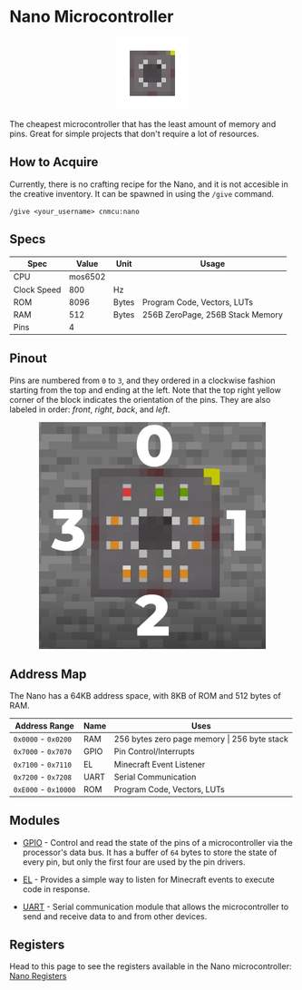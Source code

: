 # Nano Microcontroller

<p style="text-align: center">
    <img src="../textures/items/nano.png" alt="nano">
</p>

The cheapest microcontroller that has the least amount of memory and pins. Great for simple projects that don't require a lot of resources.

## How to Acquire

Currently, there is no crafting recipe for the Nano, and it is not accesible in the creative inventory. It can be spawned in using the `/give` command.

```
/give <your_username> cnmcu:nano
```

## Specs

| Spec | Value | Unit | Usage |
| --- | --- | --- | --- |
| CPU | mos6502| | |
| Clock Speed | 800 | Hz | |
| ROM | 8096 | Bytes | Program Code, Vectors, LUTs |
| RAM | 512 | Bytes | 256B ZeroPage, 256B Stack Memory |
| Pins | 4 | | |

## Pinout

Pins are numbered from `0` to `3`, and they ordered in a clockwise fashion starting from the top and ending at the left. Note that the top right yellow corner of the block indicates the orientation of the pins. They are also labeled in order: *front*, *right*, *back*, and *left*.

<p style="text-align: center">
    <img src="../images/nano-pinout.webp" alt="nano pinout" width="400" height="400">
</p>

## Address Map

The Nano has a 64KB address space, with 8KB of ROM and 512 bytes of RAM.

| Address Range | Name | Uses |
| --- | --- | --- |
| `0x0000` - `0x0200` | RAM | 256 bytes zero page memory \| 256 byte stack |
| `0x7000` - `0x7070` | GPIO | Pin Control/Interrupts |
| `0x7100` - `0x7110` | EL | Minecraft Event Listener |
| `0x7200` - `0x7208` | UART | Serial Communication |
| `0xE000` - `0x10000` | ROM | Program Code, Vectors, LUTs |

## Modules

* [GPIO](../modules/gpio.md) - Control and read the state of the pins of a microcontroller via the processor's data bus. It has a buffer of `64` bytes to store the state of every pin, but only the first four are used by the pin drivers.

* [EL](../modules/el.md) - Provides a simple way to listen for Minecraft events to execute code in response.

* [UART](../modules/uart.md) - Serial communication module that allows the microcontroller to send and receive data to and from other devices.

## Registers

Head to this page to see the registers available in the Nano microcontroller: [Nano Registers](../registers/nano.md)